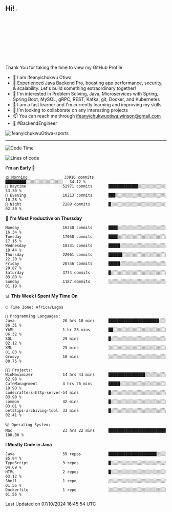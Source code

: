 <!-- BLOG-POST-LIST:START --><!-- BLOG-POST-LIST:END -->

## Hi! <img src="https://media.giphy.com/media/hvRJCLFzcasrR4ia7z/giphy.gif" width="4%"> 

Thank You for taking the time to view my GitHub Profile

- 👋 I am Ifeanyichukwu Otiwa
- 🚀 Experienced Java Backend Pro, boosting app performance, security, & scalability. Let's build something extraordinary together!
- 👀 I'm interested in Problem Solving, Java, Microservices with Spring, Spring Boot, MySQL, gRPC, REST, Kafka, git, Docker, and Kubernetes
- 🌱 I am a fast learner and I'm currently learning and improving my skills
- 💞️ I'm looking to collaborate on any interesting projects
- 📫 You can reach me through ifeanyichukwuotiwa.winson@gmail.com
- 🚀 #BackendEngineer

<p align="left" marginTop="10px"> <img src="https://komarev.com/ghpvc/?username=ifeanyichukwuOtiwa-sports&label=Profile%20views&color=0e75b6&style=for-the-badge" alt="ifeanyichukwuOtiwa-sports" /> </p>

***

<!--START_SECTION:waka-->
![Code Time](http://img.shields.io/badge/Code%20Time-2%2C964%20hrs%2032%20mins-blue)

![Lines of code](https://img.shields.io/badge/From%20Hello%20World%20I%27ve%20Written-24.2%20million%20lines%20of%20code-blue)

**I'm an Early 🐤** 

```text
🌞 Morning                33916 commits       █████████░░░░░░░░░░░░░░░░   34.12 % 
🌆 Daytime                52971 commits       █████████████░░░░░░░░░░░░   53.30 % 
🌃 Evening                10213 commits       ███░░░░░░░░░░░░░░░░░░░░░░   10.28 % 
🌙 Night                  2289 commits        █░░░░░░░░░░░░░░░░░░░░░░░░   02.30 % 
```
📅 **I'm Most Productive on Thursday** 

```text
Monday                   16240 commits       ████░░░░░░░░░░░░░░░░░░░░░   16.34 % 
Tuesday                  17050 commits       ████░░░░░░░░░░░░░░░░░░░░░   17.15 % 
Wednesday                18331 commits       █████░░░░░░░░░░░░░░░░░░░░   18.44 % 
Thursday                 22061 commits       ██████░░░░░░░░░░░░░░░░░░░   22.20 % 
Friday                   20746 commits       █████░░░░░░░░░░░░░░░░░░░░   20.87 % 
Saturday                 3774 commits        █░░░░░░░░░░░░░░░░░░░░░░░░   03.80 % 
Sunday                   1187 commits        ░░░░░░░░░░░░░░░░░░░░░░░░░   01.19 % 
```


📊 **This Week I Spent My Time On** 

```text
🕑︎ Time Zone: Africa/Lagos

💬 Programming Languages: 
Java                     20 hrs 10 mins      ██████████████████████░░░   86.31 % 
YAML                     1 hr 28 mins        ██░░░░░░░░░░░░░░░░░░░░░░░   06.32 % 
SQL                      29 mins             █░░░░░░░░░░░░░░░░░░░░░░░░   02.12 % 
XML                      25 mins             ░░░░░░░░░░░░░░░░░░░░░░░░░   01.83 % 
Groovy                   10 mins             ░░░░░░░░░░░░░░░░░░░░░░░░░   00.75 % 

🐱‍💻 Projects: 
WinMaximizer             14 hrs 43 mins      ████████████████░░░░░░░░░   62.98 % 
CafeManagement           4 hrs 26 mins       █████░░░░░░░░░░░░░░░░░░░░   18.98 % 
codecrafters-http-server-54 mins             █░░░░░░░░░░░░░░░░░░░░░░░░   03.90 % 
common                   42 mins             █░░░░░░░░░░░░░░░░░░░░░░░░   03.01 % 
betslips-archiving-tool  33 mins             █░░░░░░░░░░░░░░░░░░░░░░░░   02.41 % 

💻 Operating System: 
Mac                      23 hrs 22 mins      █████████████████████████   100.00 % 
```

**I Mostly Code in Java** 

```text
Java                     55 repos            █████████████████████░░░░   85.94 % 
TypeScript               3 repos             █░░░░░░░░░░░░░░░░░░░░░░░░   04.69 % 
HTML                     2 repos             █░░░░░░░░░░░░░░░░░░░░░░░░   03.12 % 
Shell                    1 repo              ░░░░░░░░░░░░░░░░░░░░░░░░░   01.56 % 
Dockerfile               1 repo              ░░░░░░░░░░░░░░░░░░░░░░░░░   01.56 % 
```




 Last Updated on 07/10/2024 16:45:54 UTC
<!--END_SECTION:waka-->

<!--
<p align="center">
![trophy](https://github-profile-trophy.vercel.app/?username=ifeanyichukwuOtiwa-sports&theme=onedark) (https://github.com/ryo-ma/github-profile-trophy)
</p>
-->

<!---
ifeanyi-otiwa/ifeanyi-otiwa is a ✨ special ✨ repository because its `README.md` (this file) appears on your GitHub profile.
You can click the Preview link to take a look at your changes.
--->
